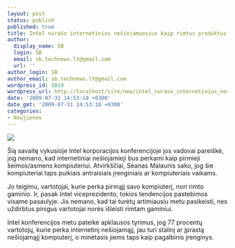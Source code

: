 ```yaml
---
layout: post
status: publish
published: true
title: Intel nurašo internetinius nešiojamuosius kaip rimtus produktus
author:
  display_name: SB
  login: SB
  email: sb.technews.lt@gmail.com
  url: ''
author_login: SB
author_email: sb.technews.lt@gmail.com
wordpress_id: 3819
wordpress_url: http://localhost/site/new/intel_nuraso_internetinius_nesiojamuosius_kaip_rimtus_produktus/
date: '2009-07-31 14:53:18 +0300'
date_gmt: '2009-07-31 14:53:18 +0300'
categories:
- Naujienos
---
```

<div class="imgright"><img src="http://tbn3.google.com/images?q=tbn:t9lXT2TMaP3tpM:http://media.obsessable.com/media/2008/09/19/asus-eee-pc-4g.jpg"  /></div>
<p>Šią savaitę vykusioje Intel korporacijos konferencijoje jos vadovai pareiškė, jog nemano, kad internetiniai nešiojamieji bus perkami kaip pirmieji šeimos/asmens kompiuteriui. Atvirkščiai, Seanas Malaunis sako, jog šie kompiuteriai taps puikiais antraisiais įrenginiais ar kompiuteriais vaikams.</p>
<p>Jo teigimu, vartotojai, kurie perka pirmąjį savo kompiuterį, nori rimto gaminio. Ir, pasak Intel viceprezidento, tokios tendencijos pastebimos visame pasaulyje. Jis nemano, kad tai turėtų artimiausiu metu pasikeisti, nes uždirbtus pinigus vartotojai norės išleisti rimtam gaminiui.</p>
<p>Intel konferencijos metu pateikė apklausos tyrimus, jog 77 procentų vartotojų, kurie perka internetinį nešiojamąjį, jau turi stalinį ar įprastą nešiojamąjį kompiuterį, o minėtasis jiems taps kaip pagalbinis įrenginys.<br /></p>
